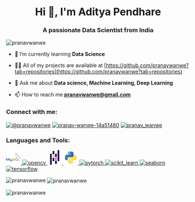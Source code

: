 <h1 align="center">Hi 👋, I'm Aditya Pendhare</h1>
<h3 align="center">A passionate Data Scientist from India</h3>

<p align="left"> <img src="https://komarev.com/ghpvc/?username=pranavwanwe&label=Profile%20views&color=0e75b6&style=flat" alt="pranavwanwe" /> </p>


- 🌱 I’m currently learning **Data Science**

- 👨‍💻 All of my projects are available at [https://github.com/pranavwanwe?tab=repositories](https://github.com/pranavwanwe?tab=repositories)

- 💬 Ask me about **Data science, Machine Learning, Deep Learning**

- 📫 How to reach me **pranavwanwe@gmail.com**

<h3 align="left">Connect with me:</h3>
<p align="left">
<a href="https://twitter.com/@pranavwanwe" target="blank"><img align="center" src="https://raw.githubusercontent.com/rahuldkjain/github-profile-readme-generator/master/src/images/icons/Social/twitter.svg" alt="@pranavwanwe" height="30" width="40" /></a>
<a href="https://linkedin.com/in/pranav-wanwe-14a51480" target="blank"><img align="center" src="https://raw.githubusercontent.com/rahuldkjain/github-profile-readme-generator/master/src/images/icons/Social/linked-in-alt.svg" alt="pranav-wanwe-14a51480" height="30" width="40" /></a>
<a href="https://instagram.com/pranav_wanwe" target="blank"><img align="center" src="https://raw.githubusercontent.com/rahuldkjain/github-profile-readme-generator/master/src/images/icons/Social/instagram.svg" alt="pranav_wanwe" height="30" width="40" /></a>
</p>

<h3 align="left">Languages and Tools:</h3>
<p align="left"> <a href="https://www.mysql.com/" target="_blank" rel="noreferrer"> <img src="https://raw.githubusercontent.com/devicons/devicon/master/icons/mysql/mysql-original-wordmark.svg" alt="mysql" width="40" height="40"/> </a> <a href="https://opencv.org/" target="_blank" rel="noreferrer"> <img src="https://www.vectorlogo.zone/logos/opencv/opencv-icon.svg" alt="opencv" width="40" height="40"/> </a> <a href="https://pandas.pydata.org/" target="_blank" rel="noreferrer"> <img src="https://raw.githubusercontent.com/devicons/devicon/2ae2a900d2f041da66e950e4d48052658d850630/icons/pandas/pandas-original.svg" alt="pandas" width="40" height="40"/> </a> <a href="https://www.python.org" target="_blank" rel="noreferrer"> <img src="https://raw.githubusercontent.com/devicons/devicon/master/icons/python/python-original.svg" alt="python" width="40" height="40"/> </a> <a href="https://pytorch.org/" target="_blank" rel="noreferrer"> <img src="https://www.vectorlogo.zone/logos/pytorch/pytorch-icon.svg" alt="pytorch" width="40" height="40"/> </a> <a href="https://scikit-learn.org/" target="_blank" rel="noreferrer"> <img src="https://upload.wikimedia.org/wikipedia/commons/0/05/Scikit_learn_logo_small.svg" alt="scikit_learn" width="40" height="40"/> </a> <a href="https://seaborn.pydata.org/" target="_blank" rel="noreferrer"> <img src="https://seaborn.pydata.org/_images/logo-mark-lightbg.svg" alt="seaborn" width="40" height="40"/> </a> <a href="https://www.tensorflow.org" target="_blank" rel="noreferrer"> <img src="https://www.vectorlogo.zone/logos/tensorflow/tensorflow-icon.svg" alt="tensorflow" width="40" height="40"/> </a> </p>

<p><img align="left" src="https://github-readme-stats.vercel.app/api/top-langs?username=pranavwanwe&show_icons=true&locale=en&layout=compact" alt="pranavwanwe" /></p>

<p>&nbsp;<img align="center" src="https://github-readme-stats.vercel.app/api?username=pranavwanwe&show_icons=true&locale=en" alt="pranavwanwe" /></p>

<p><img align="center" src="https://github-readme-streak-stats.herokuapp.com/?user=pranavwanwe&" alt="pranavwanwe" /></p>
